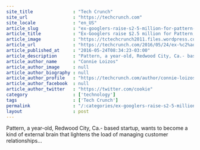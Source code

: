 ```yaml
---
site_title               : "Tech Crunch"
site_url                 : "https://techcrunch.com"
site_locale              : "en_US"
article_slug             : "ex-googlers-raise-s2-5-million-for-pattern-a-friendly-workspace-for-salespeople"
article_title            : "Ex-­Googlers raise $2.5 million for Pattern, a friendly “workspace” for salespeople"
article_image            : "https://tctechcrunch2011.files.wordpress.com/2016/05/dsc_9354.jpg?w=764&h=400&crop=1"
article_url              : "https://techcrunch.com/2016/05/24/ex-%c2%adgooglers-raise-2-5-million-for-pattern-a-friendly-workspace-for-salespeople/"
article_published_at     : "2016-05-24T08:34:23-03:00"
article_description      : "Pattern, a year-old, Redwood City, Ca.- based startup, wants to become a kind of external brain that lightens the load of managing customer relationships..."
article_author_name      : "Connie Loizos"
article_author_image     : null
article_author_biography : null
article_author_profile   : "https://techcrunch.com/author/connie-loizos/"
article_author_facebook  : null
article_author_twitter   : "https://twitter.com/cookie"
category                 : ['technology']
tags                     : ['Tech Crunch']
permalink                : "/:categories/ex-googlers-raise-s2-5-million-for-pattern-a-friendly-workspace-for-salespeople/"
layout                   : post
---
```


Pattern, a year-old, Redwood City, Ca.- based startup, wants to become a kind of external brain that lightens the load of managing customer relationships...
